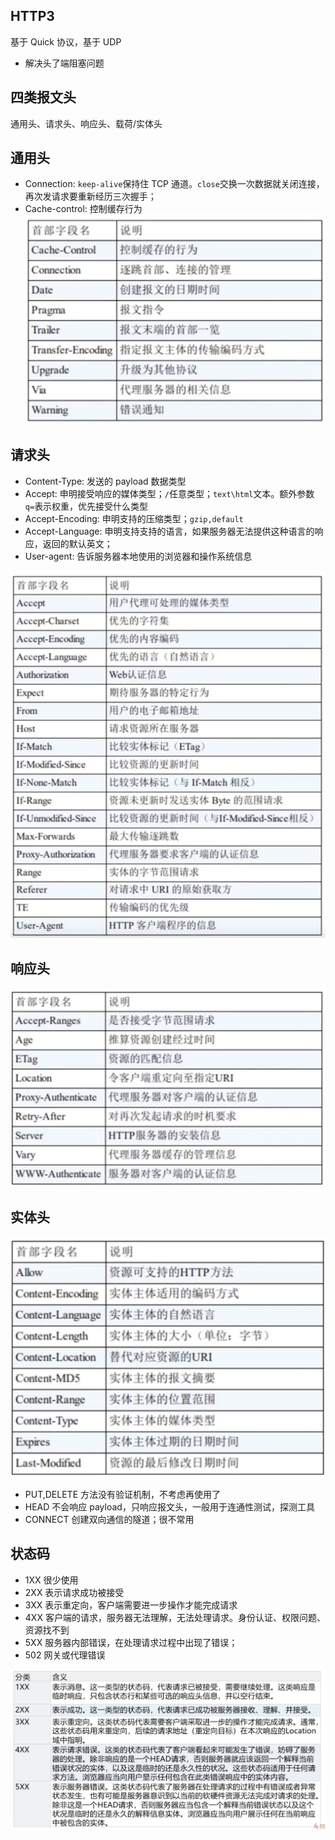 ## HTTP3

基于 Quick 协议，基于 UDP

- 解决头了端阻塞问题

## 四类报文头

通用头、请求头、响应头、载荷/实体头

## 通用头

- Connection: `keep-alive`保持住 TCP 通道。`close`交换一次数据就关闭连接，再次发请求要重新经历三次握手；
- Cache-control: 控制缓存行为
  ![通用报文头](通用头.png)

## 请求头

- Content-Type: 发送的 payload 数据类型
- Accept: 申明接受响应的媒体类型；`/`任意类型；`text\html`文本。额外参数 `q=`表示权重，优先接受什么类型
- Accept-Encoding: 申明支持的压缩类型；`gzip,default`
- Accept-Language: 申明支持支持的语言，如果服务器无法提供这种语言的响应，返回的默认英文；
- User-agent: 告诉服务器本地使用的浏览器和操作系统信息

![请求头](请求头.png)

## 响应头

![响应头](响应头.png)

## 实体头

![实体头](实体头.png)

- PUT,DELETE 方法没有验证机制，不考虑再使用了
- HEAD 不会响应 payload，只响应报文头，一般用于连通性测试，探测工具
- CONNECT 创建双向通信的隧道；很不常用

## 状态码

- 1XX 很少使用
- 2XX 表示请求成功被接受
- 3XX 表示重定向，客户端需要进一步操作才能完成请求
- 4XX 客户端的请求，服务器无法理解，无法处理请求。身份认证、权限问题、资源找不到
- 5XX 服务器内部错误，在处理请求过程中出现了错误；
- 502 网关或代理错误

![状态码分类](状态码分类.png)
